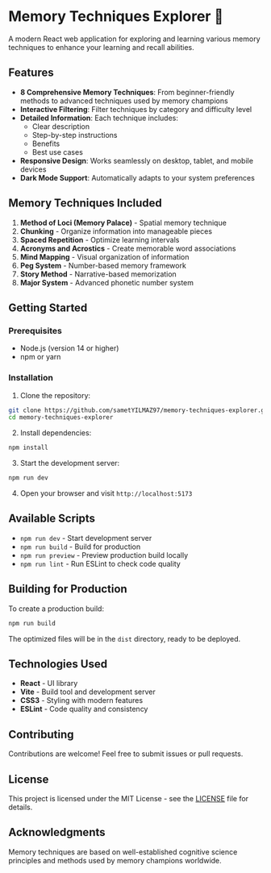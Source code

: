 # Memory Techniques Explorer 🧠

A modern React web application for exploring and learning various memory techniques to enhance your learning and recall abilities.

## Features

- **8 Comprehensive Memory Techniques**: From beginner-friendly methods to advanced techniques used by memory champions
- **Interactive Filtering**: Filter techniques by category and difficulty level
- **Detailed Information**: Each technique includes:
  - Clear description
  - Step-by-step instructions
  - Benefits
  - Best use cases
- **Responsive Design**: Works seamlessly on desktop, tablet, and mobile devices
- **Dark Mode Support**: Automatically adapts to your system preferences

## Memory Techniques Included

1. **Method of Loci (Memory Palace)** - Spatial memory technique
2. **Chunking** - Organize information into manageable pieces
3. **Spaced Repetition** - Optimize learning intervals
4. **Acronyms and Acrostics** - Create memorable word associations
5. **Mind Mapping** - Visual organization of information
6. **Peg System** - Number-based memory framework
7. **Story Method** - Narrative-based memorization
8. **Major System** - Advanced phonetic number system

## Getting Started

### Prerequisites

- Node.js (version 14 or higher)
- npm or yarn

### Installation

1. Clone the repository:
```bash
git clone https://github.com/sametYILMAZ97/memory-techniques-explorer.git
cd memory-techniques-explorer
```

2. Install dependencies:
```bash
npm install
```

3. Start the development server:
```bash
npm run dev
```

4. Open your browser and visit `http://localhost:5173`

## Available Scripts

- `npm run dev` - Start development server
- `npm run build` - Build for production
- `npm run preview` - Preview production build locally
- `npm run lint` - Run ESLint to check code quality

## Building for Production

To create a production build:

```bash
npm run build
```

The optimized files will be in the `dist` directory, ready to be deployed.

## Technologies Used

- **React** - UI library
- **Vite** - Build tool and development server
- **CSS3** - Styling with modern features
- **ESLint** - Code quality and consistency

## Contributing

Contributions are welcome! Feel free to submit issues or pull requests.

## License

This project is licensed under the MIT License - see the [LICENSE](LICENSE) file for details.

## Acknowledgments

Memory techniques are based on well-established cognitive science principles and methods used by memory champions worldwide.

